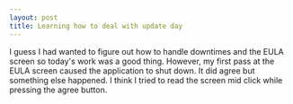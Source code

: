```yaml
---
layout: post
title: Learning how to deal with update day
---
```


I guess I had wanted to figure out how to handle downtimes and the EULA screen so today's work was a good thing.  However, my first pass at the EULA screen caused the application to shut down.  It did agree but something else happened.  I think I tried to read the screen mid click while pressing the agree button.

<!--more>

I also implemented a basic waiting / retry for logging into the server.  However, after I finally got logged in I discovered that WotC in a show of progressive coding has actually provided an API endpoint that lets me know if the server is available.  I found this while looking at their online website to see the server status.  So I don't have to try and login then sleep on it for a while.  Now I can just poll the service every little bit and login after it comes back online.  Of course if the bot gets a little bigger I'm going to have to route this traffic through my own server so I don't spam hundreds or thousands of calls a second to their server.  Wouldn't want them to get mad at me for something that ridiculous.  So I will have to store the value on my server and allow people to ping my server hundreds of times a second and I'll just update once a second myself.  I doubt they will mind me pinging their status API once a second.  It wouldn't be much of an API if they cared about that frequency.

Unfortunately with every release I feel like they change the colors or some feature that cause my bot to malfunction when I'm trying to get everything to run smoothly.  I'm just glad that they still have the small window in the bottom that shows when a user submits the trade and that the program sends a sound command when the trade is started/ended so I can use these windows based change events to kick start my program instead of just continually polling the screen to see if anything changed like I did with my last bot.  I did have to slow down some of the functionality because I wasn't reliably getting the results I was expecting.  So now I limit the number of cards I read from the screen and the scrolling that I have to do to shave off the time I lost by slowing things down.

I have started the process of doing the automated transfer bot.  It is currently setup to just move cards based on a bot priority.  Trying to spread four versions of each card out to each bot.  However, I want to setup a few bulk sell bots and for these I need to move cards over that will make me a profit.  I'm not sure the best way to do that along with keeping my other bots stocked.  Maybe I'll have to designate one bot to be stocked and then the others get stocked based on product they need for what they are trying to do.  Buy bots get tickets, sell bots get cards of the appropriate sell value.  So on and so forth.  I'll have to look into that more as it progresses.

